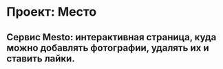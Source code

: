 # Проект: Место
## Cервис Mesto: интерактивная страница, куда можно добавлять фотографии, удалять их и ставить лайки.
## 

